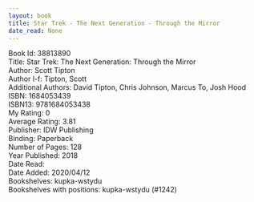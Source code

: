 ```yaml
---
layout: book
title: Star Trek - The Next Generation - Through the Mirror
date_read: None
---
```


Book Id: 38813890<br />
Title: Star Trek: The Next Generation: Through the Mirror<br />
Author: Scott Tipton<br />
Author l-f: Tipton, Scott<br />
Additional Authors: David Tipton, Chris     Johnson, Marcus To, Josh Hood<br />
ISBN: 1684053439<br />
ISBN13: 9781684053438<br />
My Rating: 0<br />
Average Rating: 3.81<br />
Publisher: IDW Publishing<br />
Binding: Paperback<br />
Number of Pages: 128<br />
Year Published: 2018<br />
Date Read: <br />
Date Added: 2020/04/12<br />
Bookshelves: kupka-wstydu<br />
Bookshelves with positions: kupka-wstydu (#1242)<br />

